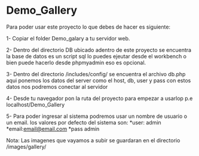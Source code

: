 # Demo_Gallery
Para poder usar este proyecto lo que debes de hacer es siguiente:

1-	Copiar el folder Demo_galary a tu servidor web.

2-	Dentro del directorio DB ubicado adentro de este proyecto se encuentra la base de datos
	es un script sql lo puedes ejeutar desde el workbench o bien puede hacerlo
	desde phpmyadmin eso es opcional.

3-	Dentro del directorio /includes/config/ se encuentra el archivo db.php
	aqui ponemos los datos del server como el host, db, user y pass con estos datos
	nos podremos conectar al servidor

4-	Desde tu navegador pon la ruta del proyecto para empezar a usarlop p.e localhost/Demo_Gallery

5-	Para poder ingresar al sistema podremos usar un nombre de usuario o un email.
	los valores por defecto del sistema son: 
	*user: admin
	*email:email@email.com
	*pass admin
	
Nota: Las imagenes que vayamos a subir se guardaran en el directorio /images/gallery/